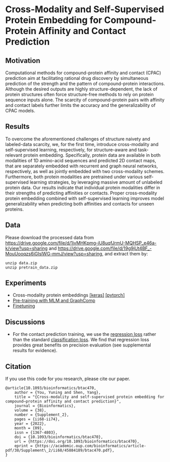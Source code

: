 # Cross-Modality and Self-Supervised Protein Embedding for Compound-Protein Affinity and Contact Prediction

## Motivation
Computational methods for compound-protein affinity and contact (CPAC) prediction aim at facilitating rational drug discovery by simultaneous prediction of the strength and the pattern of compound-protein interactions. Although the desired outputs are highly structure-dependent, the lack of protein   structures often force structure-free methods to rely on protein sequence inputs alone.  The scarcity of compound-protein pairs with affinity and contact labels further limits the accuracy and the generalizability of CPAC models.

## Results
To overcome the aforementioned challenges of structure naivety and labeled-data scarcity, we, for the first time, introduce cross-modality and self-supervised learning, respectively, for structure-aware and task-relevant protein embedding.  Specifically, protein data are  available in both modalities of 1D amino-acid sequences and predicted 2D contact maps, that are separately embedded with recurrent and graph neural networks, respectively, as well as jointly embedded with two cross-modality schemes.  Furthermore, both protein modalities are pretrained under various self-supervised learning strategies, by leveraging massive amount of unlabeled protein data.  Our results indicate that individual protein modalities differ in their strengths of predicting affinities or contacts.  Proper cross-modality protein embedding combined with self-supervised learning improves model  generalizability when predicting both affinities and contacts for unseen proteins. 

## Data
Please download the processed data from https://drive.google.com/file/d/1jvMHKpmg-iU8uqfJrmU-MQHSP_e46a-k/view?usp=sharing and https://drive.google.com/file/d/19g9jUt4BF_-MouUooqzs6iGIslWG-mmJ/view?usp=sharing, and extract them by:
```
unzip data.zip
unzip pretrain_data.zip
```

## Experiments
* Cross-modality protein embeddings [[keras]](https://github.com/Shen-Lab/CPAC/tree/main/cross_modality_keras) [[pytorch]](https://github.com/Shen-Lab/CPAC/tree/main/cross_modality_torch)
* [Pre-training with MLM and GraphComp](https://github.com/Shen-Lab/CPAC/tree/main/pretrain_torch)
* [Finetuning](https://github.com/Shen-Lab/CPAC/tree/main/finetune_torch)

## Discussions
* For the contact prediction training, we use the [regression loss](https://github.com/Shen-Lab/CPAC/blob/d1c7eb2291d79433ab70aa98eb1dbceb72ff6b07/cross_modality_torch/main_concatenation_parallel.py#L150) rather than the standard [classification loss](https://pytorch.org/docs/stable/generated/torch.nn.BCELoss.html).
We find that regression loss provides great benefits on precision evaluation (see supplemental results for evidence).

## Citation

If you use this code for you research, please cite our paper.
```
@article{10.1093/bioinformatics/btac470,
    author = {You, Yuning and Shen, Yang},
    title = "{Cross-modality and self-supervised protein embedding for compound–protein affinity and contact prediction}",
    journal = {Bioinformatics},
    volume = {38},
    number = {Supplement_2},
    pages = {ii68-ii74},
    year = {2022},
    month = {09},
    issn = {1367-4803},
    doi = {10.1093/bioinformatics/btac470},
    url = {https://doi.org/10.1093/bioinformatics/btac470},
    eprint = {https://academic.oup.com/bioinformatics/article-pdf/38/Supplement\_2/ii68/45884189/btac470.pdf},
}
```

